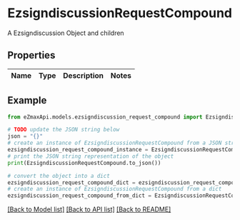 # EzsigndiscussionRequestCompound

A Ezsigndiscussion Object and children

## Properties

Name | Type | Description | Notes
------------ | ------------- | ------------- | -------------

## Example

```python
from eZmaxApi.models.ezsigndiscussion_request_compound import EzsigndiscussionRequestCompound

# TODO update the JSON string below
json = "{}"
# create an instance of EzsigndiscussionRequestCompound from a JSON string
ezsigndiscussion_request_compound_instance = EzsigndiscussionRequestCompound.from_json(json)
# print the JSON string representation of the object
print(EzsigndiscussionRequestCompound.to_json())

# convert the object into a dict
ezsigndiscussion_request_compound_dict = ezsigndiscussion_request_compound_instance.to_dict()
# create an instance of EzsigndiscussionRequestCompound from a dict
ezsigndiscussion_request_compound_from_dict = EzsigndiscussionRequestCompound.from_dict(ezsigndiscussion_request_compound_dict)
```
[[Back to Model list]](../README.md#documentation-for-models) [[Back to API list]](../README.md#documentation-for-api-endpoints) [[Back to README]](../README.md)


